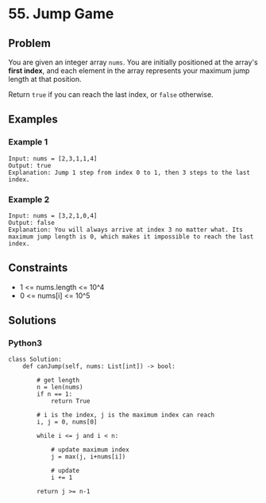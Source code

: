 # 55. Jump Game

## Problem

You are given an integer array `nums`. You are initially positioned at the array's **first index**, and each element in the array represents your maximum jump length at that position.

Return `true` if you can reach the last index, or `false` otherwise.

## Examples

### Example 1

```
Input: nums = [2,3,1,1,4]
Output: true
Explanation: Jump 1 step from index 0 to 1, then 3 steps to the last index.
```

### Example 2

```
Input: nums = [3,2,1,0,4]
Output: false
Explanation: You will always arrive at index 3 no matter what. Its maximum jump length is 0, which makes it impossible to reach the last index.
```

## Constraints

* 1 <= nums.length <= 10^4
* 0 <= nums[i] <= 10^5

## Solutions

### Python3

```
class Solution:
    def canJump(self, nums: List[int]) -> bool:
        
        # get length
        n = len(nums)
        if n == 1:
            return True
        
        # i is the index, j is the maximum index can reach
        i, j = 0, nums[0]
        
        while i <= j and i < n:
            
            # update maximum index
            j = max(j, i+nums[i])
            
            # update
            i += 1
        
        return j >= n-1
```
